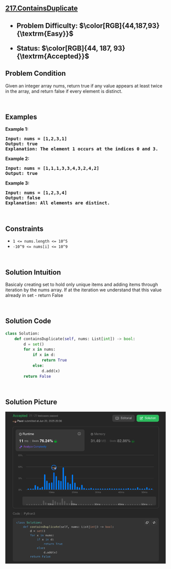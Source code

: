 <!-- <style>

.hard{
    color: rgb(255 55 95)
}

.medium{
    color: rgb(255 192 30)
}

.easy{
    color: rgb(0 184 163)
}

.accepted{
    color: rgb(44 187 93)
}

.error{
    color:rgb(239 71 67)
}

</style> -->

<h2><a href=https://leetcode.com/problems/contains-duplicate/description/>217.ContainsDuplicate</a><h2>

<ul>
<li><p>Problem Difficulty: $\color[RGB]{44,187,93}{\textrm{Easy}}$</p></li>
<li><p>Status: $\color[RGB]{44, 187, 93}{\textrm{Accepted}}$</strong></p>
</ul>

<h2>Problem Condition</h2>
<p>Given an integer array nums, return true if any value appears at least twice in the array, and return false if every element is distinct.</p>

<p>&nbsp;</p>
<h2>Examples</h2>
<p><strong class="example">Example 1:</strong></p>

<pre><strong>Input: nums = [1,2,3,1]</strong> 
<strong>Output: true</strong> 
<strong>Explanation: The element 1 occurs at the indices 0 and 3.</strong> 
</pre>

<p><strong class="example">Example 2:</strong></p>

<pre><strong>Input: nums = [1,1,1,3,3,4,3,2,4,2]</strong> 
<strong>Output: true</strong> 
</pre>

<p><strong class="example">Example 3:</strong></p>

<pre><strong>Input: nums = [1,2,3,4]</strong> 
<strong>Output: false</strong> 
<strong>Explanation: All elements are distinct.</strong> 
</pre>

<p>&nbsp;</p>
<h2>Constraints</h2>
<ul>
	<li><code>1 <= nums.length <= 10^5</code></li>
	<li><code>-10^9 <= nums[i] <= 10^9</code></li>

</ul>

<p>&nbsp;</p>
<h2>Solution Intuition</h2>
<p>Basicaly creating set to hold only unique items and adding items through iteration by the nums array. If at the iteration we understand that this value already in set - return False</p>

<p>&nbsp;</p>
<h2>Solution Code</h2>

```python
class Solution:
    def containsDuplicate(self, nums: List[int]) -> bool:
        d = set()
        for x in nums:
            if x in d:
                return True
            else:
                d.add(x)
        return False
```

<p>&nbsp;</p>
<h2>Solution Picture</h2>
<img src="images/screenshot.png" alt="solution">